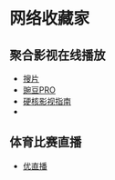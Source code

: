 #                                                                  网络收藏家
## 聚合影视在线播放
- [搜片](https://soupian.one/)
- [豌豆PRO](https://wandou2.net/)
- [硬核影视指南](https://yinghe.app/)
- 
## 体育比赛直播
- [优直播](https://www.yoozhibo.net/)
 


